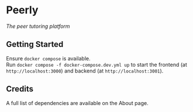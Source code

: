 # Peerly

_The peer tutoring platform_

## Getting Started

Ensure `docker compose` is available.\
Run `docker compose -f docker-compose.dev.yml up` to start the frontend (at `http://localhost:3000`) and backend (at `http://localhost:3001`).

## Credits

A full list of dependencies are available on the About page.
